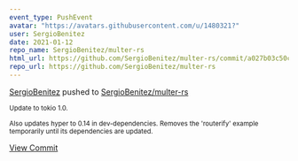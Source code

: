 ```yaml
---
event_type: PushEvent
avatar: "https://avatars.githubusercontent.com/u/1480321?"
user: SergioBenitez
date: 2021-01-12
repo_name: SergioBenitez/multer-rs
html_url: https://github.com/SergioBenitez/multer-rs/commit/a027b03c50c297046a8f5c8a89d9968b606126f6
repo_url: https://github.com/SergioBenitez/multer-rs
---
```


<a href='https://github.com/SergioBenitez' target='_blank'>SergioBenitez</a> pushed to <a href='https://github.com/SergioBenitez/multer-rs' target='_blank'>SergioBenitez/multer-rs</a>

<small>Update to tokio 1.0.

Also updates hyper to 0.14 in dev-dependencies. Removes the 'routerify'
example temporarily until its dependencies are updated.</small>

<a href='https://github.com/SergioBenitez/multer-rs/commit/a027b03c50c297046a8f5c8a89d9968b606126f6' target='_blank'>View Commit</a>